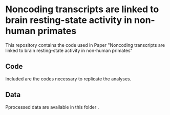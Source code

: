 # Noncoding transcripts are linked to brain resting-state activity in non-human primates
This repository contains the code used in Paper "Noncoding transcripts are linked to brain resting-state activity in non-human primates"

## Code
Included are the codes necessary to replicate the analyses.

## Data
Pprocessed data are available in this folder .
